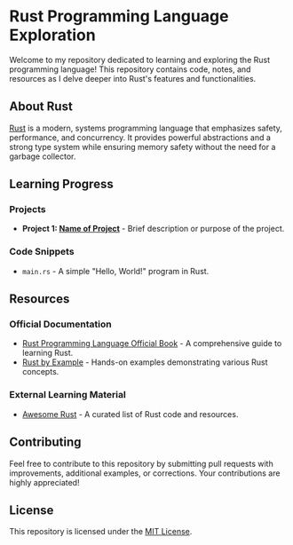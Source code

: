 # Rust Programming Language Exploration

Welcome to my repository dedicated to learning and exploring the Rust programming language! This repository contains code, notes, and resources as I delve deeper into Rust's features and functionalities.

## About Rust

[Rust](https://www.rust-lang.org/) is a modern, systems programming language that emphasizes safety, performance, and concurrency. It provides powerful abstractions and a strong type system while ensuring memory safety without the need for a garbage collector.

## Learning Progress

### Projects

- **Project 1: [Name of Project](link_to_project)** - Brief description or purpose of the project.

### Code Snippets

- `main.rs` - A simple "Hello, World!" program in Rust.

## Resources

### Official Documentation

- [Rust Programming Language Official Book](https://doc.rust-lang.org/book/) - A comprehensive guide to learning Rust.
- [Rust by Example](https://doc.rust-lang.org/rust-by-example/) - Hands-on examples demonstrating various Rust concepts.

### External Learning Material

- [Awesome Rust](https://github.com/rust-unofficial/awesome-rust) - A curated list of Rust code and resources.

## Contributing

Feel free to contribute to this repository by submitting pull requests with improvements, additional examples, or corrections. Your contributions are highly appreciated!

## License

This repository is licensed under the [MIT License](LICENSE).
